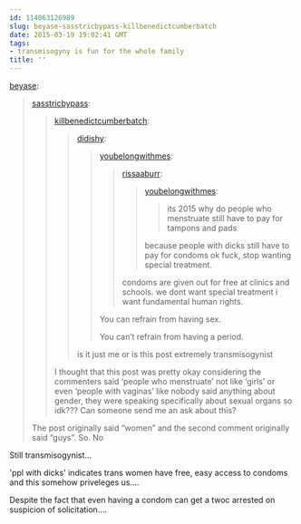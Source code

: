 ```yaml
---
id: 114063126989
slug: beyase-sasstricbypass-killbenedictcumberbatch
date: 2015-03-19 19:02:41 GMT
tags:
- transmisogyny is fun for the whole family
title: ''
---
```

<p><a href="http://beyase.tumblr.com/post/114060764886" class="tumblr_blog">beyase</a>:</p>

<blockquote><p><a href="http://sasstricbypass.tumblr.com/post/114059958787/killbenedictcumberbatch-didishy" class="tumblr_blog">sasstricbypass</a>:</p><blockquote><p><a href="http://killbenedictcumberbatch.tumblr.com/post/114055962048/didishy-youbelongwithmes-rissaaburr" class="tumblr_blog">killbenedictcumberbatch</a>:</p><blockquote><p><a href="http://didishy.tumblr.com/post/109823503641/youbelongwithmes-rissaaburr-youbelongwithmes" class="tumblr_blog">didishy</a>:</p><blockquote><p><a href="http://youbelongwithmes.tumblr.com/post/109535428542/rissaaburr-youbelongwithmes-its-2015-why-do" class="tumblr_blog">youbelongwithmes</a>:</p><blockquote><p><a href="http://rissaaburr.tumblr.com/post/109535200620/youbelongwithmes-its-2015-why-do-women-still" class="tumblr_blog">rissaaburr</a>:</p><blockquote><p><a href="http://youbelongwithmes.tumblr.com/post/109044321172/its-2015-why-do-women-still-have-to-pay-for" class="tumblr_blog">youbelongwithmes</a>:</p><blockquote><p>its 2015 why do people who menstruate still have to pay for tampons and pads</p></blockquote><p>because people with dicks still have to pay for condoms ok fuck, stop wanting special treatment.</p></blockquote><p>condoms are given out for free at clinics and schools. we dont want special treatment i want fundamental human rights.</p></blockquote><p>You can refrain from having sex. </p><p>You can’t refrain from having a period.</p></blockquote>

<p>is it just me or is this post extremely transmisogynist</p></blockquote>
I thought that this post was pretty okay considering the commenters said ‘people who menstruate’ not like ‘girls’ or even ‘people with vaginas’ like nobody said anything about gender, they were speaking specifically about sexual organs so idk??? Can someone send me an ask about this?</blockquote>

<p>The post originally said “women” and the second comment originally said “guys”. So. No</p></blockquote>

<p>Still transmisogynist...</p><p>'ppl with dicks' indicates trans women have free, easy access to condoms and this somehow priveleges us....</p><p>Despite the fact that even having a condom can get a twoc arrested on suspicion of solicitation....</p>